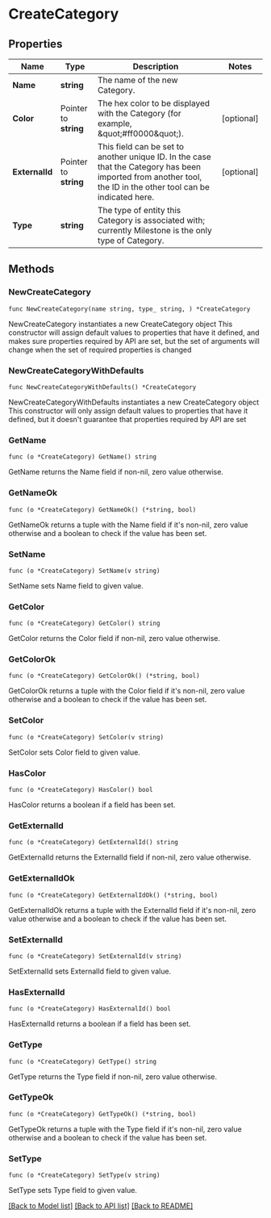 # CreateCategory

## Properties

Name | Type | Description | Notes
------------ | ------------- | ------------- | -------------
**Name** | **string** | The name of the new Category. | 
**Color** | Pointer to **string** | The hex color to be displayed with the Category (for example, \&quot;#ff0000\&quot;). | [optional] 
**ExternalId** | Pointer to **string** | This field can be set to another unique ID. In the case that the Category has been imported from another tool, the ID in the other tool can be indicated here. | [optional] 
**Type** | **string** | The type of entity this Category is associated with; currently Milestone is the only type of Category. | 

## Methods

### NewCreateCategory

`func NewCreateCategory(name string, type_ string, ) *CreateCategory`

NewCreateCategory instantiates a new CreateCategory object
This constructor will assign default values to properties that have it defined,
and makes sure properties required by API are set, but the set of arguments
will change when the set of required properties is changed

### NewCreateCategoryWithDefaults

`func NewCreateCategoryWithDefaults() *CreateCategory`

NewCreateCategoryWithDefaults instantiates a new CreateCategory object
This constructor will only assign default values to properties that have it defined,
but it doesn't guarantee that properties required by API are set

### GetName

`func (o *CreateCategory) GetName() string`

GetName returns the Name field if non-nil, zero value otherwise.

### GetNameOk

`func (o *CreateCategory) GetNameOk() (*string, bool)`

GetNameOk returns a tuple with the Name field if it's non-nil, zero value otherwise
and a boolean to check if the value has been set.

### SetName

`func (o *CreateCategory) SetName(v string)`

SetName sets Name field to given value.


### GetColor

`func (o *CreateCategory) GetColor() string`

GetColor returns the Color field if non-nil, zero value otherwise.

### GetColorOk

`func (o *CreateCategory) GetColorOk() (*string, bool)`

GetColorOk returns a tuple with the Color field if it's non-nil, zero value otherwise
and a boolean to check if the value has been set.

### SetColor

`func (o *CreateCategory) SetColor(v string)`

SetColor sets Color field to given value.

### HasColor

`func (o *CreateCategory) HasColor() bool`

HasColor returns a boolean if a field has been set.

### GetExternalId

`func (o *CreateCategory) GetExternalId() string`

GetExternalId returns the ExternalId field if non-nil, zero value otherwise.

### GetExternalIdOk

`func (o *CreateCategory) GetExternalIdOk() (*string, bool)`

GetExternalIdOk returns a tuple with the ExternalId field if it's non-nil, zero value otherwise
and a boolean to check if the value has been set.

### SetExternalId

`func (o *CreateCategory) SetExternalId(v string)`

SetExternalId sets ExternalId field to given value.

### HasExternalId

`func (o *CreateCategory) HasExternalId() bool`

HasExternalId returns a boolean if a field has been set.

### GetType

`func (o *CreateCategory) GetType() string`

GetType returns the Type field if non-nil, zero value otherwise.

### GetTypeOk

`func (o *CreateCategory) GetTypeOk() (*string, bool)`

GetTypeOk returns a tuple with the Type field if it's non-nil, zero value otherwise
and a boolean to check if the value has been set.

### SetType

`func (o *CreateCategory) SetType(v string)`

SetType sets Type field to given value.



[[Back to Model list]](../README.md#documentation-for-models) [[Back to API list]](../README.md#documentation-for-api-endpoints) [[Back to README]](../README.md)


